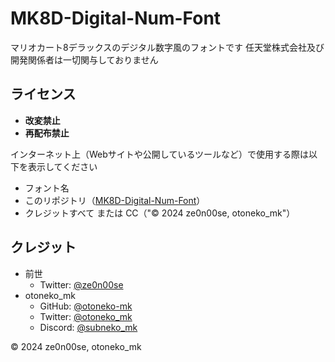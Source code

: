# MK8D-Digital-Num-Font

マリオカート8デラックスのデジタル数字風のフォントです
任天堂株式会社及び開発関係者は一切関与しておりません

## ライセンス

- **改変禁止**
- **再配布禁止**

インターネット上（Webサイトや公開しているツールなど）で使用する際は以下を表示してください

- フォント名
- このリポジトリ（[MK8D-Digital-Num-Font](https://github.com/otoneko-mk/MK8D-Digital-Num-Font)）
- クレジットすべて または CC（"© 2024 ze0n00se, otoneko_mk"）

## クレジット

- 前世
  - Twitter: [@ze0n00se](https://x.com/ze0n00se)
- otoneko_mk
  - GitHub: [@otoneko-mk](https://github.com/otoneko-mk)
  - Twitter: [@otoneko_mk](https://x.com/otoneko_mk)
  - Discord: [@subneko_mk](https://discord.com/users/1068416690020425738)

© 2024 ze0n00se, otoneko_mk